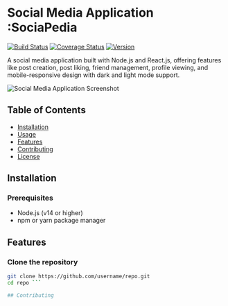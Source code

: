 # Social Media Application :SociaPedia

[![Build Status](https://img.shields.io/travis/username/repo.svg)](https://travis-ci.org/username/repo)
[![Coverage Status](https://img.shields.io/codecov/c/github/username/repo.svg)](https://codecov.io/gh/username/repo)
[![Version](https://img.shields.io/badge/version-1.0-blue.svg)](https://github.com/username/repo/releases/tag/v1.0)

A social media application built with Node.js and React.js, offering features like post creation, post liking, friend management, profile viewing, and mobile-responsive design with dark and light mode support.

![Social Media Application Screenshot](./screenshots/screenshot.png)

## Table of Contents

- [Installation](#installation)
- [Usage](#usage)
- [Features](#features)
- [Contributing](#contributing)
- [License](#license)

## Installation

### Prerequisites

- Node.js (v14 or higher)
- npm or yarn package manager


## Features

### Clone the repository

```bash
git clone https://github.com/username/repo.git
cd repo ```

## Contributing



